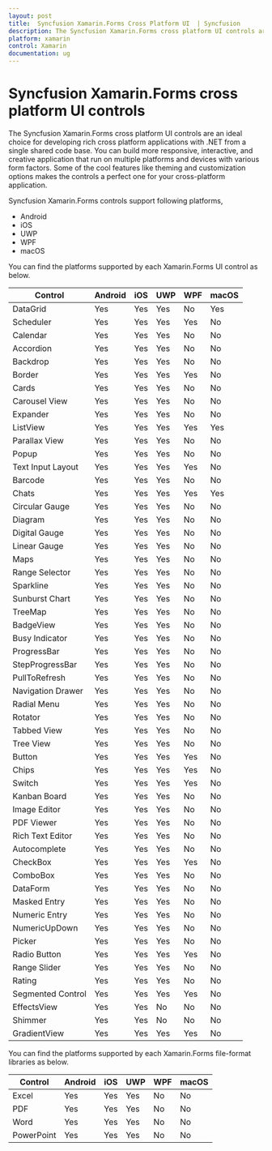 ```yaml
---
layout: post
title:  Syncfusion Xamarin.Forms Cross Platform UI  | Syncfusion
description: The Syncfusion Xamarin.Forms cross platform UI controls are an ideal choice for developing cross platform applications in Android, iOS, UWP, WPF, and macOS.
platform: xamarin
control: Xamarin
documentation: ug
---
```


# Syncfusion Xamarin.Forms cross platform UI controls

The Syncfusion Xamarin.Forms cross platform UI controls are an ideal choice for developing rich cross platform applications with .NET from a single shared code base. You can build more responsive, interactive, and creative application that run on multiple platforms and devices with various form factors. Some of the cool features like theming and customization options makes the controls a perfect one for your cross-platform application.

Syncfusion Xamarin.Forms controls support following platforms,

* Android
* iOS
* UWP
* WPF
* macOS

You can find the platforms supported by each Xamarin.Forms UI control as below.

| Control           | Android | iOS  | UWP | WPF | macOS |
|-------------------|---------|------|-----|-----|-------|
| DataGrid          | Yes     | Yes  | Yes | No  | Yes   |
| Scheduler         | Yes     | Yes  | Yes | Yes | No    |
| Calendar          | Yes     | Yes  | Yes | No  | No    |
| Accordion         | Yes     | Yes  | Yes | No  | No    |
| Backdrop          | Yes     | Yes  | Yes | No  | No    |
| Border            | Yes     | Yes  | Yes | Yes | No    |
| Cards             | Yes     | Yes  | Yes | No  | No    |
| Carousel View     | Yes     | Yes  | Yes | No  | No    |
| Expander          | Yes     | Yes  | Yes | No  | No    |
| ListView          | Yes     | Yes  | Yes | Yes | Yes   |
| Parallax View     | Yes     | Yes  | Yes | No  | No    |
| Popup             | Yes     | Yes  | Yes | No  | No    |
| Text Input Layout | Yes     | Yes  | Yes | Yes | No    |
| Barcode           | Yes     | Yes  | Yes | No  | No    |
| Chats             | Yes     | Yes  | Yes | Yes | Yes   |
| Circular Gauge    | Yes     | Yes  | Yes | No  | No    |
| Diagram           | Yes     | Yes  | Yes | No  | No    |
| Digital Gauge     | Yes     | Yes  | Yes | No  | No    |
| Linear Gauge      | Yes     | Yes  | Yes | No  | No    |
| Maps              | Yes     | Yes  | Yes | No  | No    |
| Range Selector    | Yes     | Yes  | Yes | No  | No    |
| Sparkline         | Yes     | Yes  | Yes | No  | No    |
| Sunburst Chart    | Yes     | Yes  | Yes | No  | No    |
| TreeMap           | Yes     | Yes  | Yes | No  | No    |
| BadgeView         | Yes     | Yes  | Yes | No  | No    |
| Busy Indicator    | Yes     | Yes  | Yes | No  | No    |
| ProgressBar       | Yes     | Yes  | Yes | No  | No    |
| StepProgressBar   | Yes     | Yes  | Yes | No  | No    |
| PullToRefresh     | Yes     | Yes  | Yes | No  | No    |
| Navigation Drawer | Yes     | Yes  | Yes | No  | No    |
| Radial Menu       | Yes     | Yes  | Yes | No  | No    |
| Rotator           | Yes     | Yes  | Yes | No  | No    |
| Tabbed View       | Yes     | Yes  | Yes | No  | No    |
| Tree View         | Yes     | Yes  | Yes | No  | No    |
| Button            | Yes     | Yes  | Yes | Yes | No    |
| Chips             | Yes     | Yes  | Yes | Yes | No    |
| Switch            | Yes     | Yes  | Yes | Yes | No    |
| Kanban Board      | Yes     | Yes  | Yes | No  | No    |
| Image Editor      | Yes     | Yes  | Yes | No  | No    |
| PDF Viewer        | Yes     | Yes  | Yes | No  | No    |
| Rich Text Editor  | Yes     | Yes  | Yes | No  | No    |
| Autocomplete      | Yes     | Yes  | Yes | No  | No    |
| CheckBox          | Yes     | Yes  | Yes | Yes | No    |
| ComboBox          | Yes     | Yes  | Yes | No  | No    |
| DataForm          | Yes     | Yes  | Yes | No  | No    |
| Masked Entry      | Yes     | Yes  | Yes | No  | No    |
| Numeric Entry     | Yes     | Yes  | Yes | No  | No    |
| NumericUpDown     | Yes     | Yes  | Yes | No  | No    |
| Picker            | Yes     | Yes  | Yes | No  | No    |
| Radio Button      | Yes     | Yes  | Yes | Yes | No    |
| Range Slider      | Yes     | Yes  | Yes | No  | No    |
| Rating            | Yes     | Yes  | Yes | No  | No    |
| Segmented Control | Yes     | Yes  | Yes | Yes | No    |
| EffectsView       | Yes     | Yes  | No  | No  | No    |
| Shimmer           | Yes     | Yes  | No  | No  | No    |
| GradientView      | Yes     | Yes  | Yes | Yes | No    |

You can find the platforms supported by each Xamarin.Forms file-format libraries as below.

| Control           | Android | iOS  | UWP | WPF | macOS |
|-------------------|---------|------|-----|-----|-------|
| Excel             | Yes     | Yes  | Yes | No  | No    |
| PDF               | Yes     | Yes  | Yes | No  | No    |
| Word              | Yes     | Yes  | Yes | No  | No    |
| PowerPoint        | Yes     | Yes  | Yes | No  | No    |
